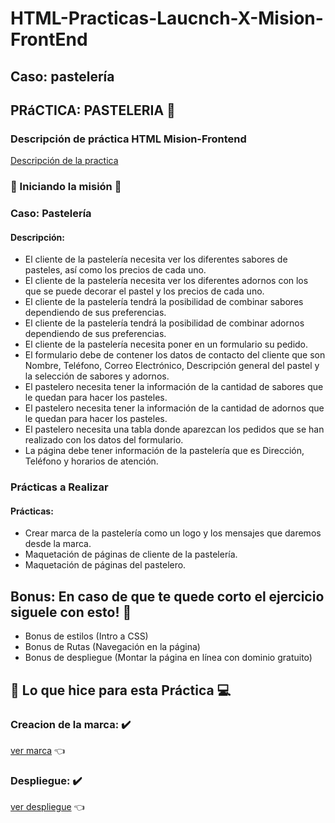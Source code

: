 # HTML-Practicas-Laucnch-X-Mision-FrontEnd
## Caso: pastelería

## PRáCTICA: PASTELERIA 🍰
### Descripción de práctica HTML Mision-Frontend 
[Descripción de la practica](https://github.com/JoseEduardoVelazquezCN/MisionFrontEnd/blob/main/01%20-%20INTRO/practicas/README.md#practicas-de-intro-a-frontend)

###      :rocket: Iniciando la misión :rocket:

### Caso: Pastelería

#### Descripción:

- El cliente de la pastelería necesita ver los diferentes sabores de pasteles, así como los precios de cada uno.
- El cliente de la pastelería necesita ver los diferentes adornos con los que se puede decorar el pastel y los precios de cada uno.
- El cliente de la pastelería tendrá la posibilidad de combinar sabores dependiendo de sus preferencias.
- El cliente de la pastelería tendrá la posibilidad de combinar adornos dependiendo de sus preferencias.
- El cliente de la pastelería necesita poner en un formulario su pedido.
- El formulario debe de contener los datos de contacto del cliente que son Nombre, Teléfono, Correo Electrónico, Descripción general del pastel y la selección de       sabores y adornos.
- El pastelero necesita tener la información de la cantidad de sabores que le quedan para hacer los pasteles.
- El pastelero necesita tener la información de la cantidad de adornos que le quedan para hacer los pasteles.
- El pastelero necesita una tabla donde aparezcan los pedidos que se han realizado con los datos del formulario.
- La página debe tener información de la pastelería que es Dirección, Teléfono y horarios de atención.

### Prácticas a Realizar

#### Prácticas:

- Crear marca de la pastelería como un logo y los mensajes que daremos desde la marca.
- Maquetación de páginas de cliente de la pastelería.
- Maquetación de páginas del pastelero.

## Bonus: En caso de que te quede corto el ejercicio siguele con esto! 🧠 

- Bonus de estilos (Intro a CSS)
- Bonus de Rutas (Navegación en la página)
- Bonus de despliegue (Montar la página en línea con dominio gratuito)

## 🧑‍ Lo que hice para esta Práctica 💻

### Creacion de la marca: ✔️
[ver marca](https://github.com/JoseEduardoVelazquezCN/HTML-Practicas-Laucnch-X-Mision-FrontEnd) 👈

### Despliegue: ✔️
[ver despliegue](https://github.com/JoseEduardoVelazquezCN/HTML-Practicas-Laucnch-X-Mision-FrontEnd) 👈
